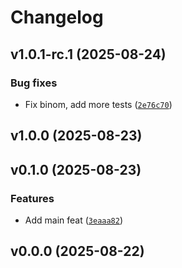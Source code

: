 # Changelog

## v1.0.1-rc.1 (2025-08-24)

### Bug fixes

- Fix binom, add more tests ([`2e76c70`](https://github.com/34j/jacobi-poly/commit/2e76c703429e072b21a887090264688deb5bc3b2))

## v1.0.0 (2025-08-23)

## v0.1.0 (2025-08-23)

### Features

- Add main feat ([`3eaaa82`](https://github.com/34j/jacobi-poly/commit/3eaaa82c3db956aae9c0c72dcdd1f5a48e009864))

## v0.0.0 (2025-08-22)
